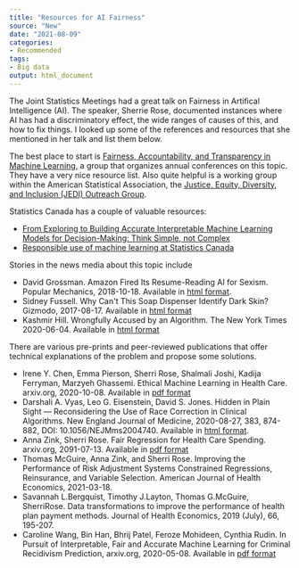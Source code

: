 ```yaml
---
title: "Resources for AI Fairness"
source: "New"
date: "2021-08-09"
categories:
- Recommended
tags:
- Big data
output: html_document
---
```


The Joint Statistics Meetings had a great talk on Fairness in Artifical Intelligence (AI). The speaker, Sherrie Rose, documented instances where AI has had a discriminatory effect, the wide ranges of causes of this, and how to fix things. I looked up some of the references and resources that she mentioned in her talk and list them below.

<!--more-->

The best place to start is [Fairness, Accountability, and Transparency in Machine Learning][fat1], a group that organizes annual conferences on this topic. They have a very nice resource list. Also quite helpful is a working group within the American Statistical Association, the [Justice, Equity, Diversity, and Inclusion (JEDI) Outreach Group][jed1].

Statistics Canada has a couple of valuable resources:

+ [From Exploring to Building Accurate Interpretable Machine Learning Models for Decision-Making: Think Simple, not Complex][can1]
+ [Responsible use of machine learning at Statistics Canada][can2]

Stories in the news media about this topic include

+ David Grossman. Amazon Fired Its Resume-Reading AI for Sexism. Popular Mechanics, 2018-10-18. Available in [html format][gro1].
+ Sidney Fussell. Why Can't This Soap Dispenser Identify Dark Skin? Gizmodo, 2017-08-17. Available in [html format][fus1]
+ Kashmir Hill. Wrongfully Accused by an Algorithm. The New York Times 2020-06-04. Available in [html format][hil1]

There are various pre-prints and peer-reviewed publications that offer technical explanations of the problem and propose some solutions.

+ Irene Y. Chen, Emma Pierson, Sherri Rose, Shalmali Joshi, Kadija Ferryman, Marzyeh Ghassemi. Ethical Machine Learning in Health Care. arxiv.org, 2020-10-08. Available in [pdf format][che1]
+ Darshali A. Vyas, Leo G. Eisenstein, David S. Jones. Hidden in Plain Sight — Reconsidering the Use of Race Correction in Clinical Algorithms. New England Journal of Medicine, 2020-08-27, 383, 874-882, DOI: 10.1056/NEJMms2004740. Available in [html format][vya1].
+ Anna Zink, Sherri Rose. Fair Regression for Health Care Spending. arxiv.org, 2091-07-13. Available in [pdf format][zin1]
+ Thomas McGuire, Anna Zink, and Sherri Rose. Improving the Performance of Risk Adjustment Systems Constrained Regressions, Reinsurance, and Variable Selection. American Journal of Health Economics, 2021-03-18.
+ Savannah L.Bergquist, Timothy J.Layton, Thomas G.McGuire, SherriRose. Data transformations to improve the performance of health plan payment methods. Journal of Health Economics, 2019 (July), 66, 195-207.
+ Caroline Wang, Bin Han, Bhrij Patel, Feroze Mohideen, Cynthia Rudin. In Pursuit of Interpretable, Fair and Accurate Machine Learning for Criminal Recidivism Prediction, arxiv.org, 2020-05-08. Available in [pdf format][wan1]


[can1]: https://www.statcan.gc.ca/eng/data-science/network/decision-making
[can2]: https://www.statcan.gc.ca/eng/data-science/network/machine-learning
[che1]: https://arxiv.org/abs/2009.10576
[fat1]: https://www.fatml.org/
[fus1]: https://gizmodo.com/why-cant-this-soap-dispenser-identify-dark-skin-1797931773
[gro1]: https://www.popularmechanics.com/technology/robots/a23708450/amazon-resume-ai-sexism/
[hil1]: https://www.nytimes.com/2020/06/24/technology/facial-recognition-arrest.html
[jed1]: http://www.datascijedi.org/
[vya1]: https://www.nejm.org/doi/full/10.1056/NEJMms2004740
[wan1]: https://arxiv.org/abs/2005.04176
[zin1]: https://arxiv.org/abs/1901.10566
